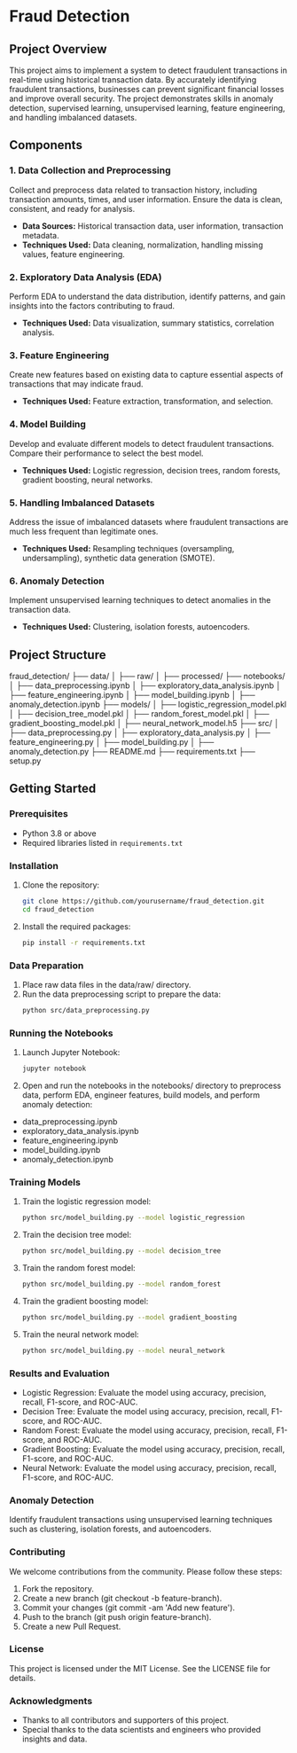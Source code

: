 # Fraud Detection

## Project Overview

This project aims to implement a system to detect fraudulent transactions in real-time using historical transaction data. By accurately identifying fraudulent transactions, businesses can prevent significant financial losses and improve overall security. The project demonstrates skills in anomaly detection, supervised learning, unsupervised learning, feature engineering, and handling imbalanced datasets.

## Components

### 1. Data Collection and Preprocessing
Collect and preprocess data related to transaction history, including transaction amounts, times, and user information. Ensure the data is clean, consistent, and ready for analysis.

- **Data Sources:** Historical transaction data, user information, transaction metadata.
- **Techniques Used:** Data cleaning, normalization, handling missing values, feature engineering.

### 2. Exploratory Data Analysis (EDA)
Perform EDA to understand the data distribution, identify patterns, and gain insights into the factors contributing to fraud.

- **Techniques Used:** Data visualization, summary statistics, correlation analysis.

### 3. Feature Engineering
Create new features based on existing data to capture essential aspects of transactions that may indicate fraud.

- **Techniques Used:** Feature extraction, transformation, and selection.

### 4. Model Building
Develop and evaluate different models to detect fraudulent transactions. Compare their performance to select the best model.

- **Techniques Used:** Logistic regression, decision trees, random forests, gradient boosting, neural networks.

### 5. Handling Imbalanced Datasets
Address the issue of imbalanced datasets where fraudulent transactions are much less frequent than legitimate ones.

- **Techniques Used:** Resampling techniques (oversampling, undersampling), synthetic data generation (SMOTE).

### 6. Anomaly Detection
Implement unsupervised learning techniques to detect anomalies in the transaction data.

- **Techniques Used:** Clustering, isolation forests, autoencoders.

## Project Structure

fraud_detection/
├── data/
│ ├── raw/
│ ├── processed/
├── notebooks/
│ ├── data_preprocessing.ipynb
│ ├── exploratory_data_analysis.ipynb
│ ├── feature_engineering.ipynb
│ ├── model_building.ipynb
│ ├── anomaly_detection.ipynb
├── models/
│ ├── logistic_regression_model.pkl
│ ├── decision_tree_model.pkl
│ ├── random_forest_model.pkl
│ ├── gradient_boosting_model.pkl
│ ├── neural_network_model.h5
├── src/
│ ├── data_preprocessing.py
│ ├── exploratory_data_analysis.py
│ ├── feature_engineering.py
│ ├── model_building.py
│ ├── anomaly_detection.py
├── README.md
├── requirements.txt
├── setup.py

## Getting Started

### Prerequisites
- Python 3.8 or above
- Required libraries listed in `requirements.txt`

### Installation
1. Clone the repository:
   ```bash
   git clone https://github.com/yourusername/fraud_detection.git
   cd fraud_detection
   
2. Install the required packages:
    ```bash
    pip install -r requirements.txt
    
### Data Preparation

1. Place raw data files in the data/raw/ directory.
2. Run the data preprocessing script to prepare the data:
    ```bash
    python src/data_preprocessing.py
    
### Running the Notebooks

1. Launch Jupyter Notebook:
    ```bash
    jupyter notebook
    
2. Open and run the notebooks in the notebooks/ directory to preprocess data, perform EDA, engineer features, build models, and perform anomaly detection:
 - data_preprocessing.ipynb
 - exploratory_data_analysis.ipynb
 - feature_engineering.ipynb
 - model_building.ipynb
 - anomaly_detection.ipynb
   
### Training Models

1. Train the logistic regression model:
    ```bash
    python src/model_building.py --model logistic_regression
    
2. Train the decision tree model:
    ```bash
    python src/model_building.py --model decision_tree
    
3. Train the random forest model:
    ```bash
    python src/model_building.py --model random_forest
    
4. Train the gradient boosting model:
    ```bash
    python src/model_building.py --model gradient_boosting
    
5. Train the neural network model:
    ```bash
    python src/model_building.py --model neural_network
    
### Results and Evaluation

 - Logistic Regression: Evaluate the model using accuracy, precision, recall, F1-score, and ROC-AUC.
 - Decision Tree: Evaluate the model using accuracy, precision, recall, F1-score, and ROC-AUC.
 - Random Forest: Evaluate the model using accuracy, precision, recall, F1-score, and ROC-AUC.
 - Gradient Boosting: Evaluate the model using accuracy, precision, recall, F1-score, and ROC-AUC.
 - Neural Network: Evaluate the model using accuracy, precision, recall, F1-score, and ROC-AUC.
   
### Anomaly Detection

Identify fraudulent transactions using unsupervised learning techniques such as clustering, isolation forests, and autoencoders.

### Contributing

We welcome contributions from the community. Please follow these steps:

1. Fork the repository.
2. Create a new branch (git checkout -b feature-branch).
3. Commit your changes (git commit -am 'Add new feature').
4. Push to the branch (git push origin feature-branch).
5. Create a new Pull Request.
   
### License

This project is licensed under the MIT License. See the LICENSE file for details.

### Acknowledgments

 - Thanks to all contributors and supporters of this project.
 - Special thanks to the data scientists and engineers who provided insights and data.
